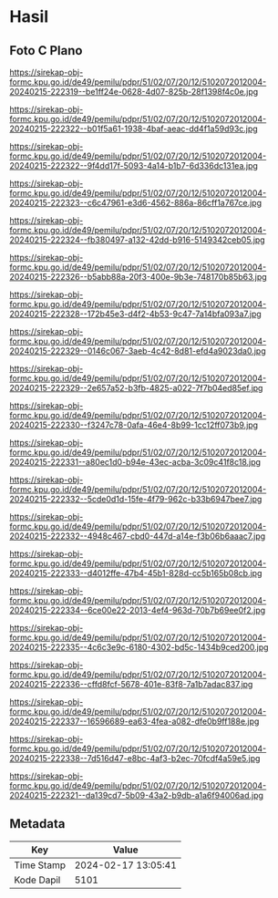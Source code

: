 # Hasil

## Foto C Plano

https://sirekap-obj-formc.kpu.go.id/de49/pemilu/pdpr/51/02/07/20/12/5102072012004-20240215-222319--be1ff24e-0628-4d07-825b-28f1398f4c0e.jpg

https://sirekap-obj-formc.kpu.go.id/de49/pemilu/pdpr/51/02/07/20/12/5102072012004-20240215-222322--b01f5a61-1938-4baf-aeac-dd4f1a59d93c.jpg

https://sirekap-obj-formc.kpu.go.id/de49/pemilu/pdpr/51/02/07/20/12/5102072012004-20240215-222322--9f4dd17f-5093-4a14-b1b7-6d336dc131ea.jpg

https://sirekap-obj-formc.kpu.go.id/de49/pemilu/pdpr/51/02/07/20/12/5102072012004-20240215-222323--c6c47961-e3d6-4562-886a-86cff1a767ce.jpg

https://sirekap-obj-formc.kpu.go.id/de49/pemilu/pdpr/51/02/07/20/12/5102072012004-20240215-222324--fb380497-a132-42dd-b916-5149342ceb05.jpg

https://sirekap-obj-formc.kpu.go.id/de49/pemilu/pdpr/51/02/07/20/12/5102072012004-20240215-222326--b5abb88a-20f3-400e-9b3e-748170b85b63.jpg

https://sirekap-obj-formc.kpu.go.id/de49/pemilu/pdpr/51/02/07/20/12/5102072012004-20240215-222328--172b45e3-d4f2-4b53-9c47-7a14bfa093a7.jpg

https://sirekap-obj-formc.kpu.go.id/de49/pemilu/pdpr/51/02/07/20/12/5102072012004-20240215-222329--0146c067-3aeb-4c42-8d81-efd4a9023da0.jpg

https://sirekap-obj-formc.kpu.go.id/de49/pemilu/pdpr/51/02/07/20/12/5102072012004-20240215-222329--2e657a52-b3fb-4825-a022-7f7b04ed85ef.jpg

https://sirekap-obj-formc.kpu.go.id/de49/pemilu/pdpr/51/02/07/20/12/5102072012004-20240215-222330--f3247c78-0afa-46e4-8b99-1cc12ff073b9.jpg

https://sirekap-obj-formc.kpu.go.id/de49/pemilu/pdpr/51/02/07/20/12/5102072012004-20240215-222331--a80ec1d0-b94e-43ec-acba-3c09c41f8c18.jpg

https://sirekap-obj-formc.kpu.go.id/de49/pemilu/pdpr/51/02/07/20/12/5102072012004-20240215-222332--5cde0d1d-15fe-4f79-962c-b33b6947bee7.jpg

https://sirekap-obj-formc.kpu.go.id/de49/pemilu/pdpr/51/02/07/20/12/5102072012004-20240215-222332--4948c467-cbd0-447d-a14e-f3b06b6aaac7.jpg

https://sirekap-obj-formc.kpu.go.id/de49/pemilu/pdpr/51/02/07/20/12/5102072012004-20240215-222333--d4012ffe-47b4-45b1-828d-cc5b165b08cb.jpg

https://sirekap-obj-formc.kpu.go.id/de49/pemilu/pdpr/51/02/07/20/12/5102072012004-20240215-222334--6ce00e22-2013-4ef4-963d-70b7b69ee0f2.jpg

https://sirekap-obj-formc.kpu.go.id/de49/pemilu/pdpr/51/02/07/20/12/5102072012004-20240215-222335--4c6c3e9c-6180-4302-bd5c-1434b9ced200.jpg

https://sirekap-obj-formc.kpu.go.id/de49/pemilu/pdpr/51/02/07/20/12/5102072012004-20240215-222336--cffd8fcf-5678-401e-83f8-7a1b7adac837.jpg

https://sirekap-obj-formc.kpu.go.id/de49/pemilu/pdpr/51/02/07/20/12/5102072012004-20240215-222337--16596689-ea63-4fea-a082-dfe0b9ff188e.jpg

https://sirekap-obj-formc.kpu.go.id/de49/pemilu/pdpr/51/02/07/20/12/5102072012004-20240215-222338--7d516d47-e8bc-4af3-b2ec-70fcdf4a59e5.jpg

https://sirekap-obj-formc.kpu.go.id/de49/pemilu/pdpr/51/02/07/20/12/5102072012004-20240215-222321--da139cd7-5b09-43a2-b9db-a1a6f94006ad.jpg


## Metadata

| Key        | Value               |
| ---------- | ------------------- |
| Time Stamp | 2024-02-17 13:05:41 |
| Kode Dapil | 5101                |



